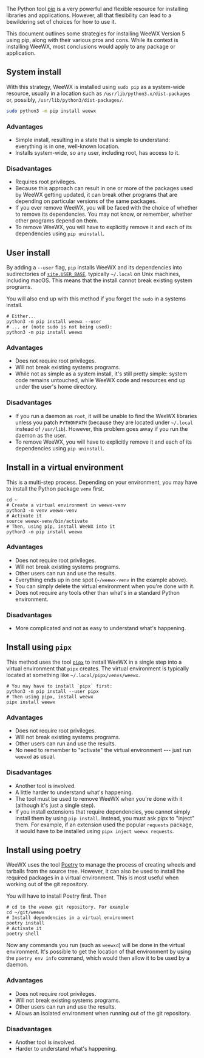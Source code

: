 The Python tool [pip](https://pip.pypa.io) is a very powerful and flexible
resource for installing libraries and applications. However, all that
flexibility can lead to a bewildering set of choices for how to use it.

This document outlines some strategies for installing WeeWX Version 5 using pip,
along with their various pros and cons. While its context is installing WeeWX,
most conclusions would apply to any package or application.

## System install

With this strategy, WeeWX is installed using `sudo pip` as a system-wide
resource, usually in a location such as `/usr/lib/python3.x/dist-packages` or,
possibly, `/usr/lib/python3/dist-packages/`.

```sh
sudo python3 -m pip install weewx
```

### Advantages

- Simple install, resulting in a state that is simple to understand: everything 
  is in one, well-known location.
- Installs system-wide, so any user, including root, has access to it.

### Disadvantages

- Requires root privileges.
- Because this approach can result in one or more of the packages used by WeeWX
  getting updated, it can break other programs that are depending on particular 
  versions of the same packages.
- If you ever remove WeeWX, you will be faced with the choice of whether to
  remove its dependencies. You may not know, or remember, whether other
  programs depend on them.
- To remove WeeWX, you will have to explicitly remove it and each of its 
  dependencies using `pip uninstall`.


## User install

By adding a `--user` flag, `pip` installs WeeWX and its dependencies into
sudirectories of
[`site.USER_BASE`](https://docs.python.org/3/install/index.html#alternate-installation-the-user-scheme),
typically `~/.local` on Unix machines, including macOS. This means that the 
install cannot break existing system programs.

You will also end up with this method if you forget the `sudo` in a systems
install.

```shell
# Either...
python3 -m pip install weewx --user
# ... or (note sudo is not being used):
python3 -m pip install weewx
```

### Advantages

- Does not require root privileges.
- Will not break existing systems programs.
- While not as simple as a system install, it's still pretty simple: system
  code remains untouched, while WeeWX code and resources end up under the
  user's home directory.

### Disadvantages

- If you run a daemon as `root`, it will be unable to find the WeeWX libraries
  unless you patch `PYTHONPATH` (because they are located under `~/.local`
  instead of `/usr/lib`). However, this problem goes away if you run
  the daemon as the user.
- To remove WeeWX, you will have to explicitly remove it and each of its 
  dependencies using `pip uninstall`.

## Install in a virtual environment

This is a multi-step process. Depending on your environment, you may have to
install the Python package `venv` first.

```shell
cd ~
# Create a virtual environment in weewx-venv
python3 -m venv weewx-venv
# Activate it
source weewx-venv/bin/activate
# Then, using pip, install WeeWX into it
python3 -m pip install weewx 
```

### Advantages

- Does not require root privileges.
- Will not break existing systems programs.
- Other users can run and use the results.
- Everything ends up in one spot (`~/weewx-venv` in the example above).
- You can simply delete the virtual environment when you're done with it.
- Does not require any tools other than what's in a standard Python environment.

### Disadvantages

- More complicated and not as easy to understand what's happening.

## Install using `pipx`

This method uses the tool [`pipx`](https://pypa.github.io/pipx/) to install
WeeWX in a single step into a virtual environment that `pipx` creates. The
virtual environment is typically located at something like
`~/.local/pipx/venvs/weewx`.

```shell
# You may have to install `pipx` first:
python3 -m pip install --user pipx
# Then using pipx, install weewx
pipx install weewx
```

### Advantages

- Does not require root privileges.
- Will not break existing systems programs.
- Other users can run and use the results.
- No need to remember to "activate" the virtual environment --- just run
  `weewxd` as usual.

### Disadvantages

- Another tool is involved.
- A little harder to understand what's happening.
- The tool must be used to remove WeeWX when you're done with it (although 
  it's just a single step).
- If you install extensions that require dependencies, you cannot simply
  install them by using `pip install`. Instead, you must ask pipx to "inject"
  them. For example, if an extension used the popular `requests` package,
  it would have to be installed using `pipx inject weewx requests`.


## Install using poetry

WeeWX uses the tool [Poetry](https://python-poetry.org/) to manage the process
of creating wheels and tarballs from the source tree. However, it can also
be used to install the required packages in a virtual environment. This is most
useful when working out of the git repository.

You will have to install Poetry first. Then

```shell
# cd to the weewx git repository. For example
cd ~/git/weewx
# Install dependencies in a virtual environment
poetry install
# Activate it
poetry shell
```

Now any commands you run (such as `weewxd`) will be done in the virtual
environment. It's possible to get the location of that environment by using the
`poetry env info` command, which would then allow it to be used by a daemon.

### Advantages

- Does not require root privileges.
- Will not break existing systems programs.
- Other users can run and use the results.
- Allows an isolated environment when running out of the git repository.

### Disadvantages

- Another tool is involved.
- Harder to understand what's happening.

